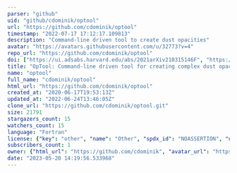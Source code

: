 ```yaml
---
parser: "github"
uid: "github/cdominik/optool"
url: "https://github.com/cdominik/optool"
timestamp: "2022-07-17 17:12:17.109813"
description: "Command-line driven tool to create dust opacities"
avatar: "https://avatars.githubusercontent.com/u/32773?v=4"
repo_url: "https://github.com/cdominik/optool"
doi: ["https://ui.adsabs.harvard.edu/abs/2021arXiv210315146F", "https://ui.adsabs.harvard.edu/abs/2021ascl.soft04010D/abstract"]
title: "OpTool: Command-line driven tool for creating complex dust opacities"
name: "optool"
full_name: "cdominik/optool"
html_url: "https://github.com/cdominik/optool"
created_at: "2020-06-17T19:53:13Z"
updated_at: "2022-06-24T13:46:05Z"
clone_url: "https://github.com/cdominik/optool.git"
size: 21791
stargazers_count: 15
watchers_count: 15
language: "Fortran"
license: {"key": "other", "name": "Other", "spdx_id": "NOASSERTION", "url": null, "node_id": "MDc6TGljZW5zZTA="}
subscribers_count: 1
owner: {"html_url": "https://github.com/cdominik", "avatar_url": "https://avatars.githubusercontent.com/u/32773?v=4", "login": "cdominik", "type": "User"}
date: "2023-05-20 14:19:56.533968"
---
```

